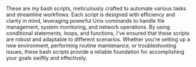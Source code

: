 These are my bash scripts, meticulously crafted to automate various tasks and streamline workflows. Each script is designed with efficiency and clarity in mind, leveraging powerful Unix commands to handle file management, system monitoring, and network operations. By using conditional statements, loops, and functions, I've ensured that these scripts are robust and adaptable to different scenarios. Whether you're setting up a new environment, performing routine maintenance, or troubleshooting issues, these bash scripts provide a reliable foundation for accomplishing your goals swiftly and effectively.
